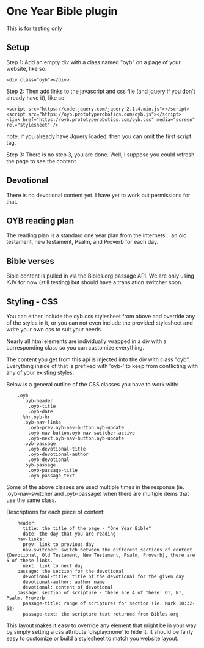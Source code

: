 # One Year Bible plugin

This is for testing only

## Setup

Step 1: Add an empty div with a class named "oyb" on a page of your website, like so:

    <div class="oyb"></div>

Step 2: Then add links to the javascript and css file (and jquery if you don't already have it), like so:

    <script src="https://code.jquery.com/jquery-2.1.4.min.js"></script>
    <script src="https://oyb.prototyperobotics.com/oyb.js"></script>
    <link href="https://oyb.prototyperobotics.com/oyb.css" media="screen" rel="stylesheet" />

note: if you already have Jquery loaded, then you can omit the first script tag.

Step 3: There is no step 3, you are done. Well, I suppose you could refresh the page to see the content.

## Devotional

There is no devotional content yet. I have yet to work out permissions for that.

## OYB reading plan

The reading plan is a standard one year plan from the internets... an old testament, new testament, Psalm, and Proverb for each day.

## Bible verses

Bible content is pulled in via the Bibles.org passage API. We are only using KJV for now (still testing) but should have a translation switcher soon.

## Styling - CSS

You can either include the oyb.css stylesheet from above and override any of the styles in it, or you can not even include the provided stylesheet and write your own css to suit your needs.

Nearly all html elements are individually wrapped in a div with a corresponding class so you can customize everything.

The content you get from this api is injected into the div with class "oyb". Everything inside of that is prefixed with 'oyb-' to keep from conflicting with any of your existing styles.

Below is a general outline of the CSS classes you have to work with:

        .oyb
          .oyb-header
            .oyb-title
            .oyb-date
          %hr.oyb-hr
          .oyb-nav-links
            .oyb-prev.oyb-nav-button.oyb-update
            .oyb-nav-button.oyb-nav-switcher.active
            .oyb-next.oyb-nav-button.oyb-update
          .oyb-passage
            .oyb-devotional-title
            .oyb-devotional-author
            .oyb-devotional
          .oyb-passage
            .oyb-passage-title
            .oyb-passage-text

Some of the above classes are used multiple times in the response (ie. .oyb-nav-switcher and .oyb-passage) when there are multiple items that use the same class.

Descriptions for each piece of content:

        header:
          title: the title of the page - "One Year Bible"
          date: the day that you are reading
        nav-links:
          prev: link to previous day
          nav-switcher: switch between the different sections of content (Devotional, Old Testament, New Testament, Psalm, Proverb), there are 5 of these links.
          next: link to next day
        passage: the section for the devotional
          devotional-title: title of the devotional for the given day
          devotional-author: author name
          devotional: content of devotional
        passage: section of scripture - there are 4 of these: OT, NT, Psalm, Proverb
          passage-title: range of scriptures for section (ie. Mark 10:32-52)
          passage-text: the scripture text returned from Bibles.org


This layout makes it easy to override any element that might be in your way by simply setting a css attribute 'display:none' to hide it. It should be fairly easy to customize or build a stylesheet to match you website layout.

